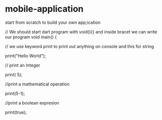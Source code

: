 # mobile-application
start from scratch to build your own app;ication

// We should start dart program with void(){} and inside bracet we can write our program
void main() {
  
  
  // we use keyword print to print out anything on console and this for string
  
  print("Hello World");
  
  
  // print an Integer
  
  print( 5);
  
  //print a mathematical operation
  
  print(5-1);
  
  //print a boolean expresion
  
  print(true);
